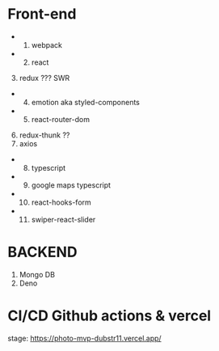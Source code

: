 # Front-end
+ 1. webpack
+ 2. react
3. redux ??? SWR
+ 4. emotion aka styled-components
+ 5. react-router-dom 
6. redux-thunk ??
7. axios
+ 8. typescript
+ 9. google maps typescript
+ 10. react-hooks-form
+ 11. swiper-react-slider

# BACKEND 
1. Mongo DB
2. Deno

# CI/CD Github actions & vercel
stage: https://photo-mvp-dubstr11.vercel.app/




